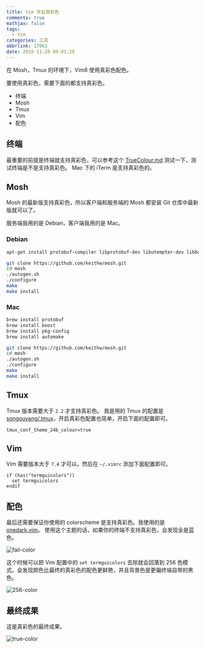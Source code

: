 ```yaml
---
title: Vim 开启真彩色
comments: true
mathjax: false
tags:
  - Vim
categories: 工具
abbrlink: 17062
date: 2018-11-28 00:01:28
---
```


在 Mosh，Tmux 的环境下，Vim8 使用真彩色配色。

<!--more-->

要使用真彩色，需要下面的都支持真彩色。

- 终端
- Mosh
- Tmux
- Vim
- 配色

## 终端

最重要的前提是终端就支持真彩色，可以参考这个 [TrueColour.md](https://gist.github.com/XVilka/8346728) 测试一下，测试终端是不是支持真彩色。
Mac 下的 iTerm 是支持真彩色的。

## Mosh

Mosh 的最新版支持真彩色，所以客户端和服务端的 Mosh 都安装 Git 仓库中最新版就可以了。

服务端我用的是 Debian，客户端我用的是 Mac。

### Debian

```sh
apt-get install protobuf-compiler libprotobuf-dev libutempter-dev libboost-dev libio-pty-perl libssl-dev pkg-config autoconf

git clone https://github.com/keithw/mosh.git
cd mosh
./autogen.sh
./configure
make
make install
```

### Mac

```sh
brew install protobuf
brew install boost
brew install pkg-config
brew install automake

git clone https://github.com/keithw/mosh.git
cd mosh
./autogen.sh
./configure
make
make install
```

## Tmux

Tmux 版本需要大于 `2.2` 才支持真彩色。
我是用的 Tmux 的配置是 [songouyang/.tmux](https://github.com/songouyang/.tmux)，开启真彩色配置也简单，开启下面的配置即可。

```tmux
tmux_conf_theme_24b_colour=true
```

## Vim

Vim 需要版本大于 `7.4` 才可以。然后在 `~/.vimrc` 添加下面配置即可。

```vim
if (has("termguicolors"))
  set termguicolors
endif
```

## 配色

最后还需要保证你使用的 colorscheme 是支持真彩色。我使用的是 [onedark.vim](https://github.com/joshdick/onedark.vim)。
使用这个主题的话，如果你的终端不支持真彩色，会发现全是蓝色。

![fail-color](https://res.cloudinary.com/ouyangsong/image/upload/q_auto/1543415983.png)

这个时候可以把 Vim 配置中的 `set termguicolors` 去除就会回落到 256 色模式。会发现颜色比最终的真彩色的配色更鲜艳，并且背景色是更偏终端自带的黑色。

![256-color](https://res.cloudinary.com/ouyangsong/image/upload/q_auto/1543416501.png)

## 最终成果

这是真彩色的最终成果。

![true-color](https://res.cloudinary.com/ouyangsong/image/upload/q_auto/1543416305.png)
